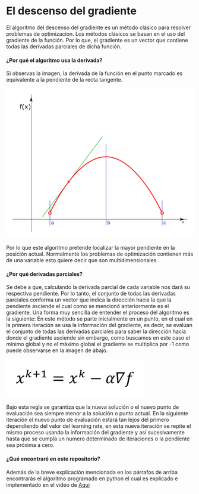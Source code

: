 # El descenso del gradiente

El algoritmo del descenso del gradiente es un método clásico para resolver problemas de optimización. Los métodos clásicos se basan en el uso del gradiente de la función. Por lo que, el gradiente es un vector que contiene todas las derivadas parciales de dicha función.

#### ¿Por qué el algoritmo usa la derivada?
Si observas la imagen, la derivada de la función en el punto marcado es equivalente a la pendiente de la recta tangente.

![Derivada](./derivada.png)

Por lo que este algoritmo pretende localizar la mayor pendiente en la posición actual. Normalmente los problemas de optimización contienen más de una variable esto quiere decir que son multidimensionales.

#### ¿Por qué derivadas parciales?

Se debe a que, calculando la derivada parcial de cada variable nos dará su respectiva pendiente. Por lo tanto, el conjunto de todas las derivadas parciales conforma un vector que indica la dirección hacia la que la pendiente asciende el cual como se mencionó anteriormente es el gradiente. Una forma muy sencilla de entender el proceso del algoritmo es la siguiente: En este método se parte inicialmente en un punto, en el cual en la primera iteración se usa la información del gradiente, es decir, se evalúan el conjunto de todas las derivadas parciales para saber la dirección hacia donde el gradiente asciende sin embargo, como buscamos en este caso el mínimo global y no el máximo global el gradiente se multiplica por -1 como puede observarse en la imagen de abajo.

![Ecuación](./ecuacion.png)

Bajo esta regla se garantiza que la nueva solución o el nuevo punto de evaluación sea siempre menor a la solución o punto actual. En la siguiente iteración el nuevo punto de evaluación estará tan lejos del primero dependiendo del valor del learning rate, en esta nueva iteración se repite el mismo proceso usando la información del gradiente y así sucesivamente hasta que se cumpla un numero determinado de iteraciones o la pendiente sea próxima a cero.

#### ¿Qué encontraré en este repositorio?

Además de la breve explicación mencionada en los párrafos de arriba encontrarás el algoritmo programado en python el cual es explicado e implementado en el video de [Aqui](https://youtu.be/t-n_dY0zinU "Aqui")
